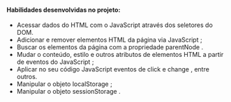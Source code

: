 #### Habilidades desenvolvidas no projeto:

   - Acessar dados do HTML com o JavaScript através dos seletores do DOM.
   - Adicionar e remover elementos HTML da página via JavaScript ;
   - Buscar os elementos da página com a propriedade parentNode .
   - Mudar o conteúdo, estilo e outros atributos de elementos HTML a partir de eventos do JavaScript ;
   - Aplicar no seu código JavaScript eventos de click e change , entre outros.
   - Manipular o objeto localStorage ;
   - Manipular o objeto sessionStorage .
